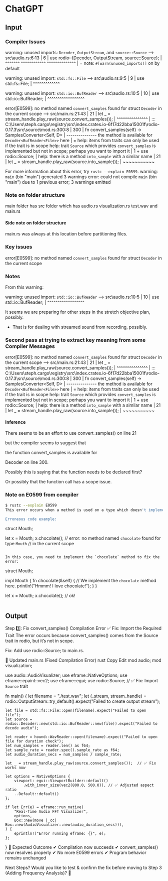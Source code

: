 # ChatGPT

## Input

### Compiler Issues

warning: unused imports: `Decoder`, `OutputStream`, and `source::Source`
 --> src\audio.rs:6:13
  |
6 | use rodio::{Decoder, OutputStream, source::Source};
  |             ^^^^^^^  ^^^^^^^^^^^^  ^^^^^^^^^^^^^^
  |
  = note: `#[warn(unused_imports)]` on by default

warning: unused import: `std::fs::File`
 --> src\audio.rs:9:5
  |
9 | use std::fs::File;
  |     ^^^^^^^^^^^^^

warning: unused import: `std::io::BufReader`
  --> src\audio.rs:10:5
   |
10 | use std::io::BufReader;
   |     ^^^^^^^^^^^^^^^^^^

error[E0599]: no method named `convert_samples` found for struct `Decoder` in the current scope
   --> src/main.rs:21:43
    |
21  |     let _ = stream_handle.play_raw(source.convert_samples());
    |                                           ^^^^^^^^^^^^^^^
    |
   ::: C:\Users\steph\.cargo\registry\src\index.crates.io-6f17d22bba15001f\rodio-0.17.3\src\source\mod.rs:300:8
    |
300 |     fn convert_samples<D>(self) -> SamplesConverter<Self, D>
    |        --------------- the method is available for `Decoder<BufReader<File>>` here
    |
    = help: items from traits can only be used if the trait is in scope
help: trait `Source` which provides `convert_samples` is implemented but not in scope; perhaps you want to import it
    |
1   + use rodio::Source;
    |
help: there is a method `into_sample` with a similar name
    |
21  |     let _ = stream_handle.play_raw(source.into_sample());
    |                                           ~~~~~~~~~~~

For more information about this error, try `rustc --explain E0599`.
warning: `main` (bin "main") generated 3 warnings
error: could not compile `main` (bin "main") due to 1 previous error; 3 warnings emitted

### Note on folder structure

main folder
has src folder
which has
audio.rs
visualization.rs
test.wav
and
main.rs

#### Side note on folder structure

main.rs was always at this location before partitioning files.

### Key issues

error[E0599]: no method named `convert_samples` found for struct `Decoder` in the current scope

### Notes

From this warning:

warning: unused import: `std::io::BufReader`
  --> src\audio.rs:10:5
   |
10 | use std::io::BufReader;
   |     ^^^^^^^^^^^^^^^^^^

It seems we are preparing for other steps in the stretch objective plan, possibly.

- That is for dealing with streamed sound from recording, possibly.

### Second pass at trying to extract key meaning from some Compiler Messages

error[E0599]: no method named `convert_samples` found for struct `Decoder` in the current scope
   --> src/main.rs:21:43
    |
21  |     let _ = stream_handle.play_raw(source.convert_samples());
    |                                           ^^^^^^^^^^^^^^^
    |
   ::: C:\Users\steph\.cargo\registry\src\index.crates.io-6f17d22bba15001f\rodio-0.17.3\src\source\mod.rs:300:8
    |
300 |     fn convert_samples<D>(self) -> SamplesConverter<Self, D>
    |        --------------- the method is available for `Decoder<BufReader<File>>` here
    |
    = help: items from traits can only be used if the trait is in scope
help: trait `Source` which provides `convert_samples` is implemented but not in scope; perhaps you want to import it
    |
1   + use rodio::Source;
    |
help: there is a method `into_sample` with a similar name
    |
21  |     let _ = stream_handle.play_raw(source.into_sample());
    |                                           ~~~~~~~~~~~

#### Inference

There seems to be an effort to use convert_samples() on line 21

but the compiler seems to suggest that

the function convert_samples is available for

Decoder on line 300.

Possibly this is saying that the function needs to be declared first?

Or possibly that the function call has a scope issue.

### Note on E0599 from compiler

```bash
$ rustc --explain E0599
This error occurs when a method is used on a type which doesn't implement it:

Erroneous code example:

```
struct Mouth;

let x = Mouth;
x.chocolate(); // error: no method named `chocolate` found for type `Mouth`
               //        in the current scope
```

In this case, you need to implement the `chocolate` method to fix the error:

```
struct Mouth;

impl Mouth {
    fn chocolate(&self) { // We implement the `chocolate` method here.
        println!("Hmmm! I love chocolate!");
    }
}

let x = Mouth;
x.chocolate(); // ok!
```
```

## Output

Step 2️⃣: Fix convert_samples() Compilation Error
✅ Fix: Import the Required Trait
The error occurs because convert_samples() comes from the Source trait in rodio, but it’s not in scope.

Fix: Add use rodio::Source; to main.rs.

📂 Updated main.rs (Fixed Compilation Error)
rust
Copy
Edit
mod audio;
mod visualization;

use audio::AudioVisualizer;
use eframe::NativeOptions;
use eframe::epaint::vec2;
use eframe::egui;
use rodio::Source;  // ✅ Fix: Import `Source` trait

fn main() {
    let filename = "./test.wav";
    let (_stream, stream_handle) = rodio::OutputStream::try_default().expect("Failed to create output stream");

    let file = std::fs::File::open(filename).expect("Failed to open file");
    let source = rodio::Decoder::new(std::io::BufReader::new(file)).expect("Failed to decode audio");

    let reader = hound::WavReader::open(filename).expect("Failed to open file for duration check");
    let num_samples = reader.len() as f64;
    let sample_rate = reader.spec().sample_rate as f64;
    let audio_duration_secs = num_samples / sample_rate;

    let _ = stream_handle.play_raw(source.convert_samples());  // ✅ Fix works now

    let options = NativeOptions {
        viewport: egui::ViewportBuilder::default()
            .with_inner_size(vec2(800.0, 500.0)), // ✅ Adjusted aspect ratio
        ..Default::default()
    };

    if let Err(e) = eframe::run_native(
        "Real-Time Audio FFT Visualizer",
        options,
        Box::new(move |_cc| Box::new(AudioVisualizer::new(audio_duration_secs))),  
    ) {
        eprintln!("Error running eframe: {}", e);
    };
}
📌 Expected Outcome
✔ Compilation now succeeds
✔ convert_samples() now resolves properly
✔ No more E0599 errors
✔ Program behavior remains unchanged

Next Steps?
Would you like to test & confirm the fix before moving to Step 3 (Adding Frequency Analysis)? 🚀

